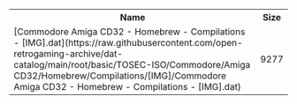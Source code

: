 <table>
<tr><th>Name</th><th>Size</th></tr>
<tr><td>
[Commodore Amiga CD32 - Homebrew - Compilations - [IMG].dat](https://raw.githubusercontent.com/open-retrogaming-archive/dat-catalog/main/root/basic/TOSEC-ISO/Commodore/Amiga CD32/Homebrew/Compilations/[IMG]/Commodore Amiga CD32 - Homebrew - Compilations - [IMG].dat)
</td><td>9277</td></tr>
</table>
